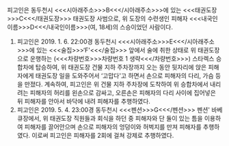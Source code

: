 피고인은 동두천시 <<<시아래주소>>>B<<</시아래주소>>>에 있는 <<<태권도장>>>C<<</태권도장>>> 태권도장 사범으로, 위 도장의 수련생인 피해자 <<<내국인이름>>>D<<</내국인이름>>>(여, 18세)의 스승이었던 사람이다.
1. 피고인은 2019. 1. 6. 22:00경 동두천시 <<<시아래주소>>>E<<</시아래주소>>>에 있는 <<<술집>>>‘F'<<</술집>>> 앞에서 술에 취한 상태로 위 태권도장으로 운행하는 (<<<차량번호>>>차량번호 1 생략<<</차량번호>>>) 스타렉스 승합차에 탑승하여, 위 태권도장 건물 지하 주차장까지 오는 동안 뒷자리에 앉은 피해자에게 태권도장 일을 도와주어서 ‘고맙다'고 하면서 손으로 피해자의 다리, 가슴 등을 만졌다. 계속하여, 피고인은 위 건물 지하 주차장에 도착하여 위 승합차에서 내리려는 피해자의 허리를 왼손으로 감싸고, 오른손은 피해자의 다리 사이에 집어넣은 뒤 피해자를 안아서 바닥에 내려 피해자를 추행하였다.
2. 피고인은 2019. 5. 4. 23:00경 동두천시 <<<펜션>>>G<<</펜션>>> 펜션' 바베큐장에서, 위 태권도장 직원들과 회식을 하던 중 피해자와 단 둘이 있는 틈을 이용하여 피해자를 끌어안으며 손으로 피해자의 엉덩이와 허벅지를 만져 피해자를 추행하였다.
이로써 피고인은 피해자를 2회에 걸쳐 강제로 추행하였다.